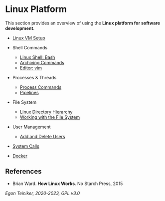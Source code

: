 # Linux Platform

This section provides an overview of using the **Linux platform for software development**.

* [Linux VM Setup](setup)

* Shell Commands
    * [Linux Shell: Bash](shell/BashTutorial.md)
    * [Archiving Commands](shell/Archiving.md)
    * [Editor: vim](editors/vim.md)

* Processes & Threads
    * [Process Commands](processes/ProcessCommands.md)
    * [Pipelines](processes/pipeline/README.md)

* File System
    * [Linux Directory Hierarchy](filesystem/DirectoryHierarchy.md)
    * [Working with the File System](filesystem/FileSystemCommands.md)

* User Management 
    * [Add and Delete Users](user-management/AddAndDeleteUser.md)

* [System Calls](system-calls)

* [Docker](docker/)

## References

* Brian Ward. **How Linux Works**. No Starch Press, 2015
    

*Egon Teiniker, 2020-2023, GPL v3.0*    
